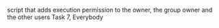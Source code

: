 script that adds execution permission to the owner, the group owner and the other users
Task 7, Everybody
